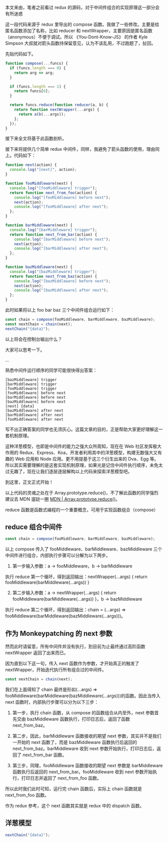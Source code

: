 本文来由，笔者之前看过 redux 的源码，对于中间件组合的实现原理这一部分会有所迷惑

这一段代码来源于 redux 里导出的 compose 函数。我做了一些修改。主要是给匿名函数添加了名称，比如 reducer 和 nextWrapper，主要原因是匿名函数（anonymous）不便于调试。所以 《You-Dont-Know-JS》 的作者 Kyle Simpson 大叔就对箭头函数持保留意见，认为不该乱用，不过跑题了，扯回。

先贴代码如下。

```js
function compose(...funcs) {
  if (funcs.length === 0) {
    return arg => arg;
  }

  if (funcs.length === 1) {
    return funcs[0];
  }

  return funcs.reduce(function reducer(a, b) {
    return function nextWrapper(...args) {
      return a(b(...args));
    };
  });
}
```

接下来全文将基于此函数剖析。

接下来将提供几个简单 redux 中间件，同样，我避免了箭头函数的使用，理由同上。代码如下：

```js
function next(action) {
  console.log("[next]", action);
}

function fooMiddleware(next) {
  console.log("[fooMiddleware] trigger");
  return function next_from_foo(action) {
    console.log("[fooMiddleware] before next");
    next(action);
    console.log("[fooMiddleware] after next");
  };
}

function barMiddleware(next) {
  console.log("[barMiddleware] trigger");
  return function next_from_bar(action) {
    console.log("[barMiddleware] before next");
    next(action);
    console.log("[barMiddleware] after next");
  };
}

function bazMiddleware(next) {
  console.log("[bazMiddleware] trigger");
  return function next_from_baz(action) {
    console.log("[bazMiddleware] before next");
    next(action);
    console.log("[bazMiddleware] after next");
  };
}
```

此时如果将以上 foo bar baz 三个中间件组合运行如下：

```js
const chain = compose(fooMiddleware, barMiddleware, bazMiddleware);
const nextChain = chain(next);
nextChain("{data}");
```

以上将会在控制台输出什么？

大家可以思考一下。

...

熟悉中间件运行顺序的同学可能很快得出答案：

```
[bazMiddleware] trigger
[barMiddleware] trigger
[fooMiddleware] trigger
[fooMiddleware] before next
[barMiddleware] before next
[bazMiddleware] before next
[next] {data}
[bazMiddleware] after next
[barMiddleware] after next
[fooMiddleware] after next
```

写不出正确答案的同学也无须灰心。这篇文章的目的，正是帮助大家更好理解这一套机制原理。

这种洋葱模型，也即是中间件的能力之强大众所周知，现在在 Web 社区发挥极大作用的 Redux、Express、Koa，开发者利用其中的洋葱模型，构建无数强大又有趣的 Web 应用和 Node 应用。更不用提基于这三个衍生出来的 Dva、Egg 等。 所以其实需要理解的是这套实现机制原理，如果光是记住中间件执行顺序，未免太过无趣了，现在让我们逐层逐层解构以上代码来探索洋葱模型吧。

到这里，正文正式开始！

以上代码的灵魂之处在于 Array.prototype.reduce()，不了解此函数的同学强烈建议去 MDN 遛跶一圈 [MDN | Array.prototype.reduce()](https://developer.mozilla.org/zh-CN/docs/Web/JavaScript/Reference/Global_Objects/Array/Reduce)。

reduce 函数是函数式编程的一个重要概念，可用于实现函数组合（compose）

## reduce 组合中间件

```js
const chain = compose(fooMiddleware, barMiddleware, bazMiddleware);
```

以上 compose 传入了 fooMiddleware、barMiddleware、bazMiddleware 三个中间件进行组合，内部执行步骤可以分解为以下两步。

1. 第一步输入参数：a -> fooMiddleware，b -> barMiddleware

执行 reduce 第一个循环，得到返回输出：nextWrapper(...args) { return fooMiddleware(barMiddleware(...args)) }

2. 第二步输入参数：a -> nextWrapper(...args) { return fooMiddleware(barMiddleware(...args)) }，b -> bazMiddleware

执行 reduce 第二个循环，得到返回输出：chain = (...args) => fooMiddleware(barMiddleware(bazMiddleware(...args)))。

## 作为 Monkeypatching 的 next 参数

然而此时请留意，所有中间件并没有执行，到目前为止最终通过高阶函数 nextWrapper 返回了出来而已。

因为直到以下这一句，传入 next 函数作为参数，才开始真正的触发了 nextWrapper，开始迭代执行所有组合过的中间件。

```js
const nextChain = chain(next);
```

我们在上面得知了 chain 最终是形如(...args) => fooMiddleware(barMiddleware(bazMiddleware(...args)))的函数。因此当传入 next 函数时，内部执行步骤可以分为以下三步：

1. 第一步，执行 chain 函数，从 compose 的函数组合从内至外，next 参数首先交由 bazMiddleware 函数执行，打印日志后，返回了函数 next_from_baz。

2. 第二步，因此，barMiddleware 函数接收的期望 next 参数，其实并不是我们一开始的 next 函数了，而是 bazMiddleware 函数执行后返回的 next_from_baz。barMiddleware 收到 next 参数开始执行，打印日志后，返回了 next_from_bar 函数。

3. 第三步，同理，fooMiddleware 函数接收的期望 next 参数是 barMiddleware 函数执行后返回的 next_from_bar。fooMiddleware 收到 next 参数开始执行，打印日志并返回了 next_from_foo 函数。

所以此时我们此时可知，运行完 chain 函数后，实际上 chain 函数就是 next_from_foo 函数。

作为 redux 参考，这个 next 函数其实就是 redux 中的 dispatch 函数。

## 洋葱模型

```js
nextChain("{data}");
```
